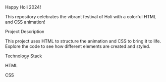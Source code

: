 Happy Holi 2024!

This repository celebrates the vibrant festival of Holi with a colorful HTML and CSS animation!

Project Description

This project uses HTML to structure the animation and CSS to bring it to life. Explore the code to see how different elements are created and styled.

Technology Stack

HTML

CSS
